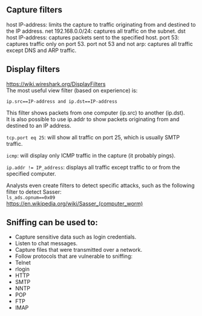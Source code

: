 ## Capture filters
host IP-address: limits the capture to traffic originating from and destined to the IP address.
net 192.168.0.0/24: captures all traffic on the subnet.
dst host IP-address: captures packets sent to the specified host.
port 53: captures traffic only on port 53.
port not 53 and not arp: captures all traffic except DNS and ARP traffic.


## Display filters
https://wiki.wireshark.org/DisplayFilters \
The most useful view filter (based on experience) is:

`ip.src==IP-address and ip.dst==IP-address`

This filter shows packets from one computer (ip.src) to another (ip.dst). \
It is also possible to use ip.addr to show packets originating from and destined to an IP address.

`tcp.port eq 25`: will show all traffic on port 25, which is usually SMTP traffic.

`icmp`: will display only ICMP traffic in the capture (it probably pings).

`ip.addr != IP_address`: displays all traffic except traffic to or from the specified computer.

Analysts even create filters to detect specific attacks, such as the following filter to detect Sasser: \
`ls_ads.opnum==0x09` \
https://en.wikipedia.org/wiki/Sasser_(computer_worm)


## Sniffing can be used to:

- Capture sensitive data such as login credentials.
- Listen to chat messages.
- Capture files that were transmitted over a network.
- Follow protocols that are vulnerable to sniffing:
- Telnet
- rlogin
- HTTP
- SMTP
- NNTP
- POP
- FTP
- IMAP





